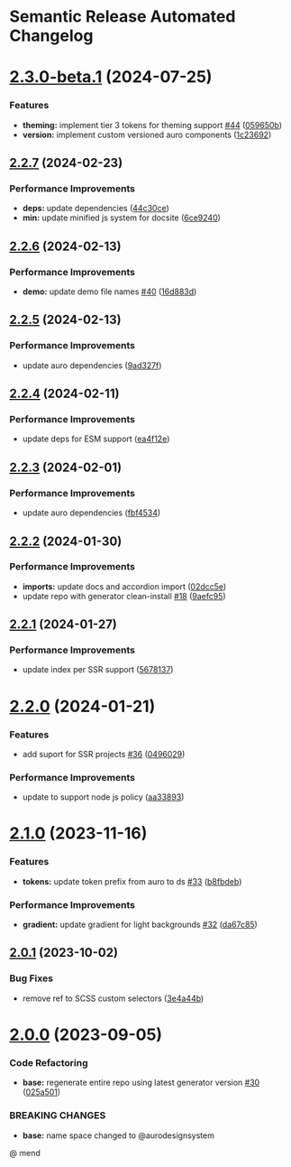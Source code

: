# Semantic Release Automated Changelog

# [2.3.0-beta.1](https://github.com/AlaskaAirlines/auro-carousel/compare/v2.2.7...v2.3.0-beta.1) (2024-07-25)


### Features

* **theming:** implement tier 3 tokens for theming support [#44](https://github.com/AlaskaAirlines/auro-carousel/issues/44) ([059650b](https://github.com/AlaskaAirlines/auro-carousel/commit/059650b7a85b2309fee994fc0811ca94b424027b))
* **version:** implement custom versioned auro components ([1c23692](https://github.com/AlaskaAirlines/auro-carousel/commit/1c23692e7ce83c896b00c3043427e29d09f59431))

## [2.2.7](https://github.com/AlaskaAirlines/auro-carousel/compare/v2.2.6...v2.2.7) (2024-02-23)


### Performance Improvements

* **deps:** update dependencies ([44c30ce](https://github.com/AlaskaAirlines/auro-carousel/commit/44c30ceceaa2391e51507918a7ce03de681c8b45))
* **min:** update minified js system for docsite ([6ce9240](https://github.com/AlaskaAirlines/auro-carousel/commit/6ce9240abe84736b1196bb149f72472a6b570968))

## [2.2.6](https://github.com/AlaskaAirlines/auro-carousel/compare/v2.2.5...v2.2.6) (2024-02-13)


### Performance Improvements

* **demo:** update demo file names [#40](https://github.com/AlaskaAirlines/auro-carousel/issues/40) ([16d883d](https://github.com/AlaskaAirlines/auro-carousel/commit/16d883dd389146b28d228c416a3f7e73c998c92c))

## [2.2.5](https://github.com/AlaskaAirlines/auro-carousel/compare/v2.2.4...v2.2.5) (2024-02-13)


### Performance Improvements

* update auro dependencies ([9ad327f](https://github.com/AlaskaAirlines/auro-carousel/commit/9ad327ff2e7287a6974f0aa21ec7e3072089eea6))

## [2.2.4](https://github.com/AlaskaAirlines/auro-carousel/compare/v2.2.3...v2.2.4) (2024-02-11)


### Performance Improvements

* update deps for ESM support ([ea4f12e](https://github.com/AlaskaAirlines/auro-carousel/commit/ea4f12e6db0793e4e3d3d3b75b3190d8f3df2b73))

## [2.2.3](https://github.com/AlaskaAirlines/auro-carousel/compare/v2.2.2...v2.2.3) (2024-02-01)


### Performance Improvements

* update auro dependencies ([fbf4534](https://github.com/AlaskaAirlines/auro-carousel/commit/fbf4534565039d4d02d1f13ef8b8ec295f29ccbd))

## [2.2.2](https://github.com/AlaskaAirlines/auro-carousel/compare/v2.2.1...v2.2.2) (2024-01-30)


### Performance Improvements

* **imports:** update docs and accordion import ([02dcc5e](https://github.com/AlaskaAirlines/auro-carousel/commit/02dcc5ed1ec8d87885c242cbd50c05dd5243d053))
* update repo with generator clean-install [#18](https://github.com/AlaskaAirlines/auro-carousel/issues/18) ([9aefc95](https://github.com/AlaskaAirlines/auro-carousel/commit/9aefc95de1e45794a25d62405a8486bdc79a3e42))

## [2.2.1](https://github.com/AlaskaAirlines/auro-carousel/compare/v2.2.0...v2.2.1) (2024-01-27)


### Performance Improvements

* update index per SSR support ([5678137](https://github.com/AlaskaAirlines/auro-carousel/commit/5678137ea45e646ecc3fcc575093f325ad150b3a))

# [2.2.0](https://github.com/AlaskaAirlines/auro-carousel/compare/v2.1.0...v2.2.0) (2024-01-21)


### Features

* add suport for SSR projects [#36](https://github.com/AlaskaAirlines/auro-carousel/issues/36) ([0496029](https://github.com/AlaskaAirlines/auro-carousel/commit/0496029275c194107dfeba644cae8d12061c2697))


### Performance Improvements

* update to support node js policy ([aa33893](https://github.com/AlaskaAirlines/auro-carousel/commit/aa33893bc56f08d25addbf688504341c0edb9406))

# [2.1.0](https://github.com/AlaskaAirlines/auro-carousel/compare/v2.0.1...v2.1.0) (2023-11-16)


### Features

* **tokens:** update token prefix from auro to ds [#33](https://github.com/AlaskaAirlines/auro-carousel/issues/33) ([b8fbdeb](https://github.com/AlaskaAirlines/auro-carousel/commit/b8fbdebc0c7734267c9a29c5e31442e872195a16))


### Performance Improvements

* **gradient:** update gradient for light backgrounds [#32](https://github.com/AlaskaAirlines/auro-carousel/issues/32) ([da67c85](https://github.com/AlaskaAirlines/auro-carousel/commit/da67c850b21d3ffae78a21a8fae4a446f3dc8aef))

## [2.0.1](https://github.com/AlaskaAirlines/auro-carousel/compare/v2.0.0...v2.0.1) (2023-10-02)


### Bug Fixes

* remove ref to SCSS custom selectors ([3e4a44b](https://github.com/AlaskaAirlines/auro-carousel/commit/3e4a44b47dbec9731816833c37e394953e83b7bc))

# [2.0.0](https://github.com/AlaskaAirlines/auro-carousel/compare/v1.4.0...v2.0.0) (2023-09-05)


### Code Refactoring

* **base:** regenerate entire repo using latest generator version [#30](https://github.com/AlaskaAirlines/auro-carousel/issues/30) ([025a501](https://github.com/AlaskaAirlines/auro-carousel/commit/025a5017b33d69dde421dbcd33e74b42f29be552))


### BREAKING CHANGES

* **base:** name space changed to @aurodesignsystem

@ mend
